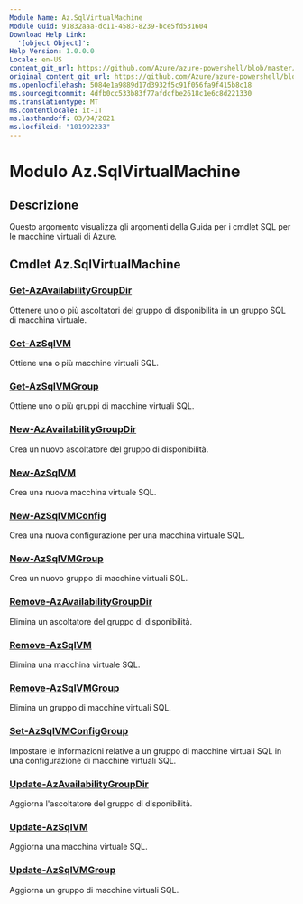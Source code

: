 ```yaml
---
Module Name: Az.SqlVirtualMachine
Module Guid: 91832aaa-dc11-4583-8239-bce5fd531604
Download Help Link:
  '[object Object]': 
Help Version: 1.0.0.0
Locale: en-US
content_git_url: https://github.com/Azure/azure-powershell/blob/master/src/SqlVirtualMachine/SqlVirtualMachine/help/Az.SqlVirtualMachine.md
original_content_git_url: https://github.com/Azure/azure-powershell/blob/master/src/SqlVirtualMachine/SqlVirtualMachine/help/Az.SqlVirtualMachine.md
ms.openlocfilehash: 5084e1a9889d17d3932f5c91f056fa9f415b8c18
ms.sourcegitcommit: 4dfb0cc533b83f77afdcfbe2618c1e6c8d221330
ms.translationtype: MT
ms.contentlocale: it-IT
ms.lasthandoff: 03/04/2021
ms.locfileid: "101992233"
---
```

# Modulo Az.SqlVirtualMachine
## Descrizione
Questo argomento visualizza gli argomenti della Guida per i cmdlet SQL per le macchine virtuali di Azure.

## Cmdlet Az.SqlVirtualMachine
### [Get-AzAvailabilityGroupDir](Get-AzAvailabilityGroupListener.md)
Ottenere uno o più ascoltatori del gruppo di disponibilità in un gruppo SQL di macchina virtuale.

### [Get-AzSqlVM](Get-AzSqlVM.md)
Ottiene una o più macchine virtuali SQL.

### [Get-AzSqlVMGroup](Get-AzSqlVMGroup.md)
Ottiene uno o più gruppi di macchine virtuali SQL.

### [New-AzAvailabilityGroupDir](New-AzAvailabilityGroupListener.md)
Crea un nuovo ascoltatore del gruppo di disponibilità.

### [New-AzSqlVM](New-AzSqlVM.md)
Crea una nuova macchina virtuale SQL.

### [New-AzSqlVMConfig](New-AzSqlVMConfig.md)
Crea una nuova configurazione per una macchina virtuale SQL.

### [New-AzSqlVMGroup](New-AzSqlVMGroup.md)
Crea un nuovo gruppo di macchine virtuali SQL.

### [Remove-AzAvailabilityGroupDir](Remove-AzAvailabilityGroupListener.md)
Elimina un ascoltatore del gruppo di disponibilità.

### [Remove-AzSqlVM](Remove-AzSqlVM.md)
Elimina una macchina virtuale SQL.

### [Remove-AzSqlVMGroup](Remove-AzSqlVMGroup.md)
Elimina un gruppo di macchine virtuali SQL.

### [Set-AzSqlVMConfigGroup](Set-AzSqlVMConfigGroup.md)
Impostare le informazioni relative a un gruppo di macchine virtuali SQL in una configurazione di macchine virtuali SQL.

### [Update-AzAvailabilityGroupDir](Update-AzAvailabilityGroupListener.md)
Aggiorna l'ascoltatore del gruppo di disponibilità.

### [Update-AzSqlVM](Update-AzSqlVM.md)
Aggiorna una macchina virtuale SQL.

### [Update-AzSqlVMGroup](Update-AzSqlVMGroup.md)
Aggiorna un gruppo di macchine virtuali SQL.

